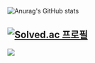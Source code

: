 
![Anurag's GitHub stats](https://github-readme-stats.vercel.app/api?username=Cllaude99&show_icons=true&theme=react) 

[![Solved.ac
프로필](http://mazassumnida.wtf/api/mini/generate_badge?boj=xodbsrla1025)](https://solved.ac/xodbsrla1025)
---
<img src="https://img.shields.io/badge/Python-3776AB?style=for-the-badge&logo=Python&logoColor=white">

